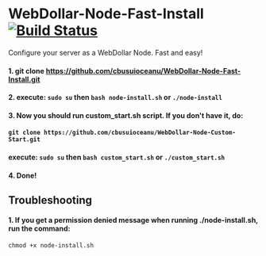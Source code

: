 # WebDollar-Node-Fast-Install [![Build Status](https://travis-ci.org/cbusuioceanu/WebDollar-Node-Fast-Install.svg?branch=master)](https://travis-ci.org/cbusuioceanu/WebDollar-Node-Fast-Install)
Configure your server as a WebDollar Node. Fast and easy!

#### 1. git clone https://github.com/cbusuioceanu/WebDollar-Node-Fast-Install.git
#### 2. execute: ```sudo su``` then ```bash node-install.sh``` or ```./node-install```
#### 3. Now you should run custom_start.sh script. If you don't have it, do:
#### ```git clone https://github.com/cbusuioceanu/WebDollar-Node-Custom-Start.git```
#### execute: ```sudo su``` then ```bash custom_start.sh``` or ```./custom_start.sh```
#### 4. Done!

## Troubleshooting

#### 1. If you get a permission denied message when running ./node-install.sh, run the command:
```chmod +x node-install.sh```
